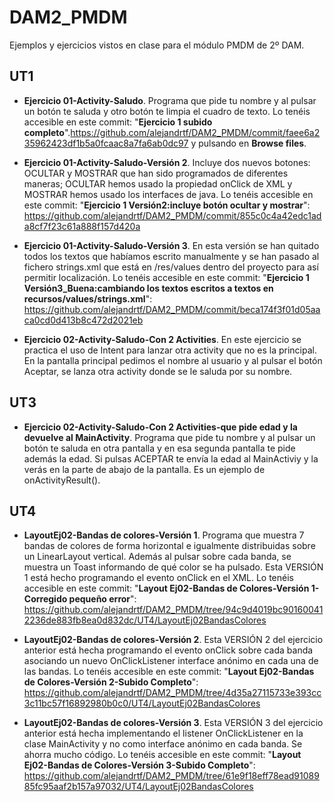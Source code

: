 # DAM2_PMDM
Ejemplos y ejercicios vistos en clase para el módulo PMDM de 2º DAM.

## UT1
* **Ejercicio 01-Activity-Saludo**. Programa que pide tu nombre y al pulsar un botón te saluda y otro botón te limpia el cuadro de texto. Lo tenéis accesible en este commit: "**Ejercicio 1 subido completo**".https://github.com/alejandrtf/DAM2_PMDM/commit/faee6a235962423df1b5a0fcaac8a7fa6ab0dc97 y pulsando en **Browse files**.

* **Ejercicio 01-Activity-Saludo-Versión 2**. Incluye dos nuevos botones: OCULTAR y MOSTRAR que han sido programados de diferentes maneras; OCULTAR hemos usado la propiedad onClick de XML y MOSTRAR hemos usado los interfaces de java. Lo tenéis accesible en este commit: "**Ejercicio 1 Versión2:incluye botón ocultar y mostrar**": https://github.com/alejandrtf/DAM2_PMDM/commit/855c0c4a42edc1ada8cf7f23c61a888f157d420a

* **Ejercicio 01-Activity-Saludo-Versión 3**. En esta versión se han quitado todos los textos que habíamos escrito manualmente y se han pasado al fichero strings.xml que está en /res/values dentro del proyecto para así permitir localización. Lo tenéis accesible en este commit: "**Ejercicio 1 Versión3_Buena:cambiando los textos escritos a textos en recursos/values/strings.xml**": https://github.com/alejandrtf/DAM2_PMDM/commit/beca174f3f01d05aaca0cd0d413b8c472d2021eb

* **Ejercicio 02-Activity-Saludo-Con 2 Activities**. En este ejercicio se practica el uso de Intent para lanzar otra activity que no es la principal. En la pantalla principal pedimos el nombre al usuario y al pulsar el botón Aceptar, se lanza otra activity donde se le saluda por su nombre.

## UT3
* **Ejercicio 02-Activity-Saludo-Con 2 Activities-que pide edad y la devuelve al MainActivity**. Programa que pide tu nombre y al pulsar un botón te saluda en otra pantalla y en esa segunda pantalla te pide además la edad. Si pulsas ACEPTAR te envía la edad al MainActiviy y la verás en la parte de abajo de la pantalla. Es un ejemplo de onActivityResult().

## UT4
* **LayoutEj02-Bandas de colores-Versión 1**. Programa que muestra 7 bandas de colores de forma horizontal e igualmente distribuidas sobre un LinearLayout vertical. Además al pulsar sobre cada banda, se muestra un Toast informando de qué color se ha pulsado. Esta VERSIÓN 1 está hecho programando el evento onClick en el XML. Lo tenéis accesible en este commit: "**Layout Ej02-Bandas de Colores-Versión 1-Corregido pequeño error**": https://github.com/alejandrtf/DAM2_PMDM/tree/94c9d4019bc901600412236de883fb8ea0d832dc/UT4/LayoutEj02BandasColores

* **LayoutEj02-Bandas de colores-Versión 2**. Esta VERSIÓN 2 del ejercicio anterior está hecha programando el evento onClick sobre cada banda asociando un nuevo OnClickListener interface anónimo en cada una de las bandas. Lo tenéis accesible en este commit: "**Layout Ej02-Bandas de Colores-Versión 2-Subido Completo**": https://github.com/alejandrtf/DAM2_PMDM/tree/4d35a27115733e393cc3c11bc57f16892980b0c0/UT4/LayoutEj02BandasColores

* **LayoutEj02-Bandas de colores-Versión 3**. Esta VERSIÓN 3 del ejercicio anterior está hecha implementando el listener OnClickListener en la clase MainActivity y no como interface anónimo en cada banda. Se ahorra mucho código. Lo tenéis accesible en este commit: "**Layout Ej02-Bandas de Colores-Versión 3-Subido Completo**": https://github.com/alejandrtf/DAM2_PMDM/tree/61e9f18eff78ead9108985fc95aaf2b157a97032/UT4/LayoutEj02BandasColores 


